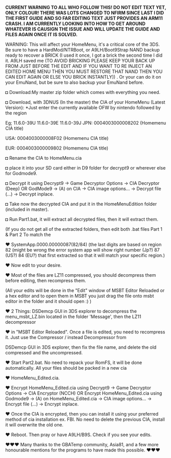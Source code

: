 ******CURRENT WARNING TO ALL WHO FOLLOW THIS! DO NOT EDIT TEXT YET, ONLY COLOUR! THERE WAS LOTS CHANGED TO NFIRM SINCE LAST I DID THE FIRST GUIDE AND SO FAR EDITING TEXT JUST PROVIDES AN ARM11 CRASH. I AM CURRENTLY LOOKING INTO HOW TO GET AROUND WHATEVER IS CAUSIGN THE ISSUE AND WILL UPDATE THE GUIDE AND FILES AGAIN ONCE IT IS SOLVED.******



WARNING: This will affect your HomeMenu, it's a critical core of the 3DS. Be sure to have a HardMod/NTRBoot, or A9LH/Boot9Strap NAND backup ready to recover a BRICK (I used it once, I got a brick the second time I did it. A9LH saved me (TO AVOID BRICKING PLEASE KEEP YOUR BACK UP FROM JUST BEFORE THE EDIT AND IF YOU WANT TO RE INJECT AN EDITED HOME MENU THEN YOU MUST RESTORE THAT NAND THEN YOU CAN EDIT AGAIN OR ELSE YOU BRICK INSTANTLY)) . Or your can do it on your EmuNand, but be sure to also backup your EmuNand before.

◘ Download:My master zip folder which comes with everything you need.

◘ Download, with 3DNUS (In the master) the CIA of your HomeMenu (Latest Version):
*Just enter the currently available OFW by nintendo followed by the region

Eg; 11.6.0-39U 
	11.6.0-39E 
	11.6.0-39J 
JPN: 0004003000008202 (Homemenu CIA title)

USA: 0004003000008F02 (Homemenu CIA title)

EUR: 0004003000009802 (Homemenu CIA title)

◘ Rename the CIA  to HomeMenu.cia

◘ place it into your SD card either in D9 folder for decrypt9 or wherever else for Godmode9.

◘ Decrypt it using Decrypt9 -> Game Decryptor Options -> CIA Decryptor (Deep)
OR GodMode9 -> (A) on CIA -> CIA image options... -> Decrypt file (...) -> Decrypt inplace.

◘ Take now the decrypted CIA and put it in the HomeMenuEdition folder (included in master).

◘ Run Part1.bat, it will extract all decrypted files, then it will extract them.

(If you do not get all of the extracted folders, then edit both .bat files Part 1 & Part 2 To match the

♥ SystemApp.0000.00000087(82/84) (the last digits are based on region 82 (might be wrong the error system app will show right number (Jp?) 87 (US?) 84 (EU?) that first extracted so that it will match your specific region.)

♥ Now edit to your desire.

♥ Most of the files are LZ11 compressed, you should decompress them before editing, then recompress them.

(All your edits will be done in the "Edit" window of MSBT Editor Reloaded or a hex editor and to open them in MSBT you just drag the file onto msbt editor in the folder and it should open :) )

♥ 2 Things: DSDemcp GUI in 3DS explorer to decompress the menu_msbt_LZ.bin located in the folder 'Message', then the LZ11 decompressor

♥ in "MSBT Editor Reloaded". Once a file is edited, you need to recompress it. Just use the Compressor / instead Decompressor from

 DSDemcp GUI in 3DS explorer, then fix the file name, and delete the old compressed and the uncompressed.

♥ Start Part2.bat. No need to repack your RomFS, it will be done automatically. All your files should be packed in a new cia

♥ HomeMenu_Edited.cia.

♥ Encrypt HomeMenu_Edited.cia using Decrypt9 -> Game Decryptor Options -> CIA Encryptor (NCCH)
OR Encrypt HomeMenu_Edited.cia using Godmode9 -> (A) on HomeMenu_Edited.cia -> CIA image options... -> Encrypt file (...) -> Encrypt inplace.

♥ Once the CIA is encrypted, then you can install it using your preferred method of cia installation ex. FBI. No need to delete the previous CIA, install it will overwrite the old one.

♥ Reboot. Then pray or have A9LH/B9S. Check if you see your edits.

♥♥♥ Many thanks to the GBATemp community, Asia81, and a few more honourable mentions for the programs to have made this possible. ♥♥♥
